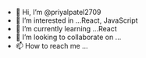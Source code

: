 - 👋 Hi, I’m @priyalpatel2709
- 👀 I’m interested in ...React, JavaScript
- 🌱 I’m currently learning ...React
- 💞️ I’m looking to collaborate on ...
- 📫 How to reach me ...

<!---
priyalpatel2709/priyalpatel2709 is a ✨ special ✨ repository because its `README.md` (this file) appears on your GitHub profile.
You can click the Preview link to take a look at your changes.
--->
